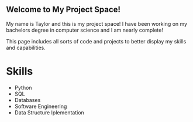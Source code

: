 ## Welcome to My Project Space!

My name is Taylor and this is my project space! I have been working on my 
bachelors degree in computer science and I am nearly complete!

This page includes all sorts of code and projects to better display my skills and capabilities. 

# Skills
- Python
- SQL
- Databases
- Software Engineering
- Data Structure Iplementation




